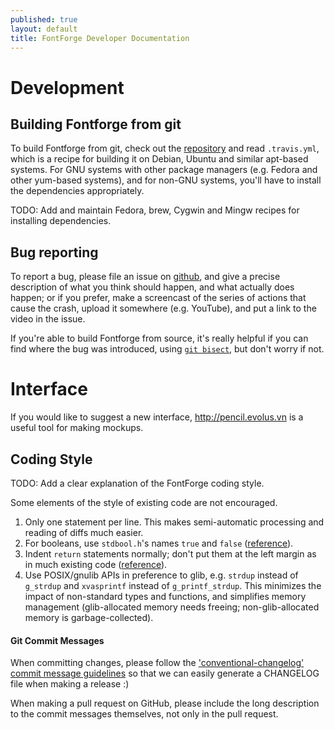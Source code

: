 ```yaml
---
published: true
layout: default
title: FontForge Developer Documentation
---
```


# Development

## Building Fontforge from git

To build Fontforge from git, check out the [repository](http://github.com/fontforge/fontforge/) and read `.travis.yml`, which is a recipe for building it on Debian, Ubuntu and similar apt-based systems. For GNU systems with other package managers (e.g. Fedora and other yum-based systems), and for non-GNU systems, you'll have to install the dependencies appropriately.

TODO: Add and maintain Fedora, brew, Cygwin and Mingw recipes for installing dependencies.

## Bug reporting

To report a bug, please file an issue on [github](https://github.com/fontforge/fontforge/issues), and give a precise description of what you think should happen, and what actually does happen; or if you prefer, make a screencast of the series of actions that cause the crash, upload it somewhere (e.g. YouTube), and put a link to the video in the issue.

If you're able to build Fontforge from source, it's really helpful if you can find where the bug was introduced, using [`git bisect`](http://webchick.net/node/99), but don't worry if not.

# Interface

If you would like to suggest a new interface, http://pencil.evolus.vn is a useful tool for making mockups.

## Coding Style

TODO: Add a clear explanation of the FontForge coding style. 

Some elements of the style of existing code are not encouraged.

1. Only one statement per line. This makes semi-automatic processing and reading of diffs much easier.
2. For booleans, use `stdbool.h`'s names `true` and `false` ([reference](https://github.com/fontforge/fontforge/issues/724)).
3. Indent `return` statements normally; don't put them at the left margin as in much existing code ([reference](https://github.com/fontforge/fontforge/issues/1208)).
4. Use POSIX/gnulib APIs in preference to glib, e.g. `strdup` instead of `g_strdup` and `xvasprintf` instead of `g_printf_strdup`. This minimizes the impact of non-standard types and functions, and simplifies memory management (glib-allocated memory needs freeing; non-glib-allocated memory is garbage-collected).

#### Git Commit Messages

When committing changes, please follow the ['conventional-changelog' commit message guidelines](https://github.com/ajoslin/conventional-changelog/blob/master/CONVENTIONS.md) so that we can easily generate a CHANGELOG file when making a release :)

When making a pull request on GitHub, please include the long description to the commit messages themselves, not only in the pull request.
